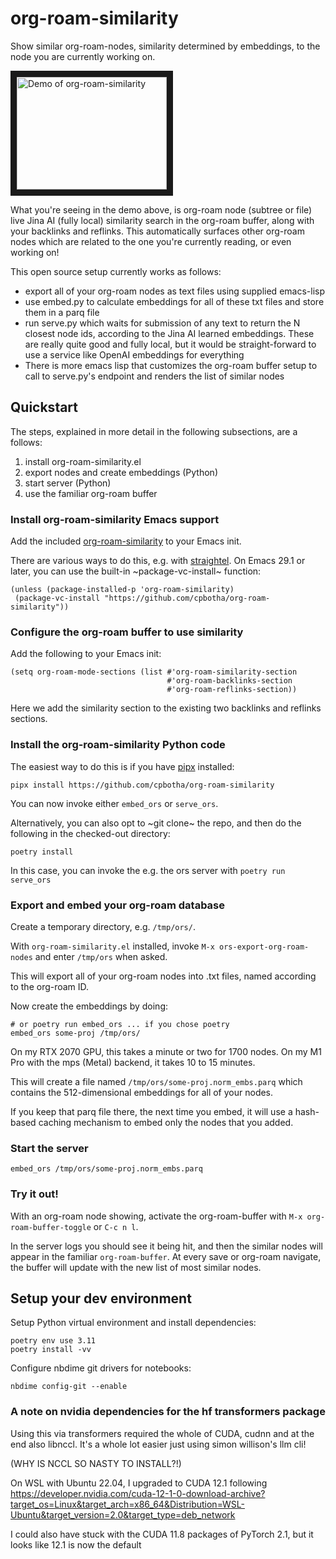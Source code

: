 # org-roam-similarity

Show similar org-roam-nodes, similarity determined by embeddings, to the node you are currently working on.

<a href="http://www.youtube.com/watch?feature=player_embedded&v=cHQx4ITQRNU
" target="_blank"><img src="http://img.youtube.com/vi/cHQx4ITQRNU/0.jpg" 
alt="Demo of org-roam-similarity" width="240" height="180" border="10" /></a>

What you're seeing in the demo above, is org-roam node (subtree or file) live Jina AI (fully local) similarity search in the org-roam buffer, along with your backlinks and reflinks. This automatically surfaces other org-roam nodes which are related to the one you're currently reading, or even working on!

This open source setup currently works as follows:

- export all of your org-roam nodes as text files using supplied emacs-lisp
- use embed.py to calculate embeddings for all of these txt files and store them in a parq file
- run serve.py which waits for submission of any text to return the N closest node ids, according to the Jina AI learned embeddings. These are really quite good and fully local, but it would be straight-forward to use a service like OpenAI embeddings for everything
- There is more emacs lisp that customizes the org-roam buffer setup to call to serve.py's endpoint and renders the list of similar nodes

## Quickstart

The steps, explained in more detail in the following subsections, are a follows:

1. install org-roam-similarity.el
2. export nodes and create embeddings (Python)
3. start server (Python)
4. use the familiar org-roam buffer

### Install org-roam-similarity Emacs support

Add the included [org-roam-similarity](./org-roam-similarity.el) to your Emacs init.

There are various ways to do this, e.g. with [straightel](https://github.com/radian-software/straight.el). On Emacs 29.1 or later, you can use the built-in ~package-vc-install~ function:

```emacs-lisp
(unless (package-installed-p 'org-roam-similarity)
 (package-vc-install "https://github.com/cpbotha/org-roam-similarity"))
```

### Configure the org-roam buffer to use similarity

Add the following to your Emacs init:

```emacs-lisp
(setq org-roam-mode-sections (list #'org-roam-similarity-section
                                   #'org-roam-backlinks-section
                                   #'org-roam-reflinks-section))
```

Here we add the similarity section to the existing two backlinks and reflinks sections.

### Install the org-roam-similarity Python code

The easiest way to do this is if you have [pipx](https://github.com/pypa/pipx) installed:

```shell
pipx install https://github.com/cpbotha/org-roam-similarity
```

You can now invoke either `embed_ors` or `serve_ors`.

Alternatively, you can also opt to ~git clone~ the repo, and then do the following in the checked-out directory:

```shell
poetry install
```

In this case, you can invoke the e.g. the ors server with `poetry run serve_ors`

### Export and embed your org-roam database

Create a temporary directory, e.g. `/tmp/ors/`.

With `org-roam-similarity.el` installed, invoke `M-x ors-export-org-roam-nodes` and enter `/tmp/ors` when asked.

This will export all of your org-roam nodes into .txt files, named according to the org-roam ID.

Now create the embeddings by doing:

```shell
# or poetry run embed_ors ... if you chose poetry
embed_ors some-proj /tmp/ors/
```

On my RTX 2070 GPU, this takes a minute or two for 1700 nodes. On my M1 Pro with the mps (Metal) backend, it takes 10 to 15 minutes.

This will create a file named `/tmp/ors/some-proj.norm_embs.parq` which contains the 512-dimensional embeddings for all of your nodes.

If you keep that parq file there, the next time you embed, it will use a hash-based caching mechanism to embed only the nodes that you added.

### Start the server

```shell
embed_ors /tmp/ors/some-proj.norm_embs.parq
```

### Try it out!

With an org-roam node showing, activate the org-roam-buffer with `M-x org-roam-buffer-toggle` or `C-c n l`.

In the server logs you should see it being hit, and then the similar nodes will appear in the familiar `org-roam-buffer`. At every save or org-roam navigate, the buffer will update with the new list of most similar nodes.

## Setup your dev environment

Setup Python virtual environment and install dependencies:

```shell
poetry env use 3.11
poetry install -vv
```

Configure nbdime git drivers for notebooks:

```shell
nbdime config-git --enable
```

### A note on nvidia dependencies for the hf transformers package

Using this via transformers required the whole of CUDA, cudnn and at the end also libnccl. It's a whole lot easier just using simon willison's llm cli!

(WHY IS NCCL SO NASTY TO INSTALL?!)

On WSL with Ubuntu 22.04, I upgraded to CUDA 12.1 following https://developer.nvidia.com/cuda-12-1-0-download-archive?target_os=Linux&target_arch=x86_64&Distribution=WSL-Ubuntu&target_version=2.0&target_type=deb_network

I could also have stuck with the CUDA 11.8 packages of PyTorch 2.1, but it looks like 12.1 is now the default
